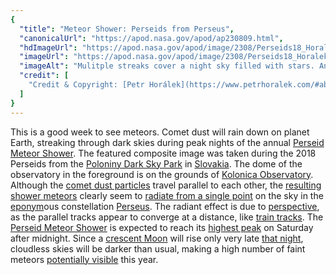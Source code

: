 ```yaml
---
{
  "title": "Meteor Shower: Perseids from Perseus",
  "canonicalUrl": "https://apod.nasa.gov/apod/ap230809.html",
  "hdImageUrl": "https://apod.nasa.gov/apod/image/2308/Perseids18_Horalek_1494.jpg",
  "imageUrl": "https://apod.nasa.gov/apod/image/2308/Perseids18_Horalek_960.jpg",
  "imageAlt": "Mulitple streaks cover a night sky filled with stars. An observtory dome is visible in the foreground. Please see the explanation for more detailed information.",
  "credit": [
    "Credit & Copyright: [Petr Horálek](https://www.petrhoralek.com/#about-1) / [Institute of Physics in Opava](https://www.slu.cz/phys/en/)"
  ]
}
---
```


This is a good week to see meteors. Comet dust will rain down on planet Earth, streaking through dark skies during peak nights of the annual [Perseid Meteor Shower](https://apod.nasa.gov/apod/ap180808.html). The featured composite image was taken during the 2018 Perseids from the [Poloniny Dark Sky Park](https://en.wikipedia.org/wiki/Poloniny_Dark-Sky_Park) in [Slovakia](https://en.wikipedia.org/wiki/Slovakia). The dome of the observatory in the foreground is on the grounds of [Kolonica Observatory](https://www.youtube.com/watch?v=3HpMVwLGwOI). Although the [comet dust particles](https://www.universetoday.com/88094/the-perseids-why-is-there-a-meteor-shower/) travel parallel to each other, the [resulting shower meteors](https://solarsystem.nasa.gov/asteroids-comets-and-meteors/meteors-and-meteorites/perseids/in-depth/) clearly seem to [radiate from a single point](https://en.wikipedia.org/wiki/Radiant_(meteor_shower)) on the sky in the [eponym](https://en.wikipedia.org/wiki/Eponym)ous constellation [Perseus](https://en.wikipedia.org/wiki/Perseus_(constellation)). The radiant effect is due to [perspective](https://i.pinimg.com/236x/64/fa/a3/64faa39143ee4aeff8cce3b7e452f4df--forced-perspective.jpg), as the parallel tracks appear to converge at a distance, like [train tracks](http://en.es-static.us/upl/2010/12/railroad-tracks-converge-shutterstock-e1367591337388.jpg). The [Perseid Meteor Shower](https://www.jpl.nasa.gov/video/details.php?id=1584) is expected to reach its [highest peak](https://www.omlet.us/images/originals/cat_on_high_perch.jpg) on Saturday after midnight. Since a [crescent Moon](https://apod.nasa.gov/apod/ap230527.html) will rise only very late [that night](https://www.amsmeteors.org/2023/08/viewing-the-perseid-meteor-shower-in-2023/), cloudless skies will be darker than usual, making a high number of faint meteors [potentially visible](https://solarsystem.nasa.gov/skywatching/whats-up/) this year.
